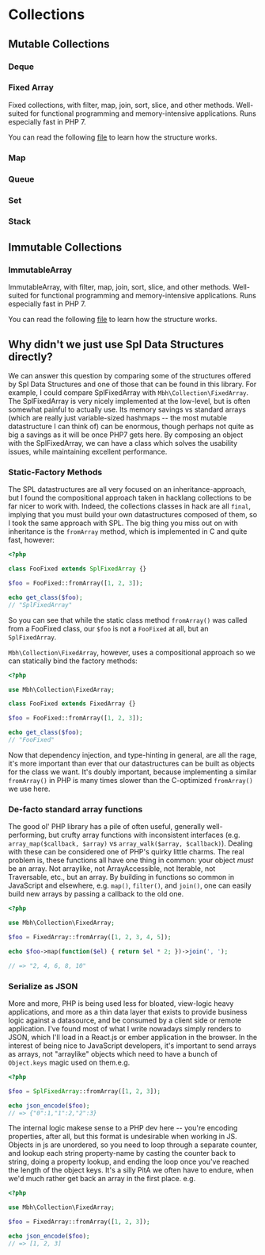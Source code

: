 # Collections

## Mutable Collections

### Deque

### Fixed Array

Fixed collections, with filter, map, join, sort, slice, and other methods. Well-suited for functional programming and memory-intensive applications. Runs especially fast in PHP 7.

You can read the following [file](./Collections/FixedArray.md) to learn how the structure works.

### Map

### Queue

### Set

### Stack

## Immutable Collections

### ImmutableArray

ImmutableArray, with filter, map, join, sort, slice, and other methods. Well-suited for functional programming and memory-intensive applications. Runs especially fast in PHP 7.

You can read the following [file](./Collections/ImmutableArray.md) to learn how the structure works.

## Why didn't we just use Spl Data Structures directly?

We can answer this question by comparing some of the structures offered by Spl Data Structures and one of those that can be found in this library. For example, I could compare SplFixedArray with `Mbh\Collection\FixedArray`. The SplFixedArray is very nicely implemented at the low-level, but is often somewhat painful to actually use. Its memory savings vs standard arrays (which are really just variable-sized hashmaps -- the most mutable datastructure I can think of) can be enormous, though perhaps not quite as big a savings as it will be once PHP7 gets here. By composing an object with the SplFixedArray, we can have a class which solves the usability issues, while maintaining excellent performance.

### Static-Factory Methods

The SPL datastructures are all very focused on an inheritance-approach, but I found the compositional approach taken in hacklang collections to be far nicer to work with. Indeed, the collections classes in hack are all `final`, implying that you must build your own datastructures composed of them, so I took the same approach with SPL. The big thing you miss out on with inheritance is the `fromArray` method, which is implemented in C and quite fast, however:

```php
<?php

class FooFixed extends SplFixedArray {}

$foo = FooFixed::fromArray([1, 2, 3]);

echo get_class($foo);
// "SplFixedArray"
```

So you can see that while the static class method `fromArray()` was called from a FooFixed class, our `$foo` is not a `FooFixed` at all, but an `SplFixedArray`.

`Mbh\Collection\FixedArray`, however, uses a compositional approach so we can statically bind the factory methods:

```php
<?php

use Mbh\Collection\FixedArray;

class FooFixed extends FixedArray {}

$foo = FooFixed::fromArray([1, 2, 3]);

echo get_class($foo);
// "FooFixed"
```

Now that dependency injection, and type-hinting in general, are all the rage, it's more important than ever that our datastructures can be built as objects for the class we want. It's doubly important, because implementing a similar `fromArray()` in PHP is many times slower than the C-optimized `fromArray()` we use here.

### De-facto standard array functions

The good ol' PHP library has a pile of often useful, generally well-performing, but crufty array functions with inconsistent interfaces (e.g. `array_map($callback, $array)` vs `array_walk($array, $callback)`). Dealing with these can be considered one of PHP's quirky little charms. The real problem is, these functions all have one thing in common: your object _must_ be an array. Not arraylike, not ArrayAccessible, not Iterable, not Traversable, etc., but an array. By building in functions so common in JavaScript and elsewhere, e.g. `map()`, `filter()`, and `join()`, one can easily build new arrays by passing a callback to the old one.

```php
<?php

use Mbh\Collection\FixedArray;

$foo = FixedArray::fromArray([1, 2, 3, 4, 5]);

echo $foo->map(function($el) { return $el * 2; })->join(', ');

// => "2, 4, 6, 8, 10"
```

### Serialize as JSON

More and more, PHP is being used less for bloated, view-logic heavy applications, and more as a thin data layer that exists to provide business logic against a datasource, and be consumed by a client side or remote application. I've found most of what I write nowadays simply renders to JSON, which I'll load in a React.js or ember application in the browser. In the interest of being nice to JavaScript developers, it's important to send arrays as arrays, not "arraylike" objects which need to have a bunch of `Object.keys` magic used on them.e.g.

```php
<?php

$foo = SplFixedArray::fromArray([1, 2, 3]);

echo json_encode($foo);
// => {"0":1,"1":2,"2":3}
```

The internal logic makese sense to a PHP dev here -- you're encoding properties, after all, but this format is undesirable when working in JS. Objects in js are unordered, so you need to loop through a separate counter, and lookup each string property-name by casting the counter back to string, doing a property lookup, and ending the loop once you've reached the length of the object keys. It's a silly PitA we often have to endure, when we'd much rather get back an array in the first place. e.g.

```php
<?php

use Mbh\Collection\FixedArray;

$foo = FixedArray::fromArray([1, 2, 3]);

echo json_encode($foo);
// => [1, 2, 3]
```
